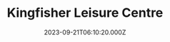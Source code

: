 ---
date: 2023-09-21T06:10:20.000Z
title: Kingfisher Leisure Centre
latitude: 52.03620184015773
longitude: 0.7340587308937416
category: checkin
---